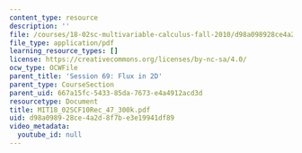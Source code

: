 ```yaml
---
content_type: resource
description: ''
file: /courses/18-02sc-multivariable-calculus-fall-2010/d98a098928ce4a2d8f7be3e19941df89_MIT18_02SCF10Rec_47_300k.pdf
file_type: application/pdf
learning_resource_types: []
license: https://creativecommons.org/licenses/by-nc-sa/4.0/
ocw_type: OCWFile
parent_title: 'Session 69: Flux in 2D'
parent_type: CourseSection
parent_uid: 667a15fc-5433-85da-7673-e4a4912acd3d
resourcetype: Document
title: MIT18_02SCF10Rec_47_300k.pdf
uid: d98a0989-28ce-4a2d-8f7b-e3e19941df89
video_metadata:
  youtube_id: null
---
```

